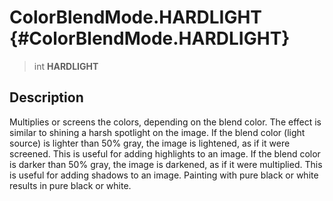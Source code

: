 ColorBlendMode.HARDLIGHT {#ColorBlendMode.HARDLIGHT}
========================

> int **HARDLIGHT**

Description
-----------

Multiplies or screens the colors, depending on the blend color. The
effect is similar to shining a harsh spotlight on the image. If the
blend color (light source) is lighter than 50% gray, the image is
lightened, as if it were screened. This is useful for adding highlights
to an image. If the blend color is darker than 50% gray, the image is
darkened, as if it were multiplied. This is useful for adding shadows to
an image. Painting with pure black or white results in pure black or
white.
